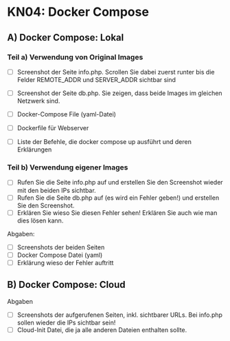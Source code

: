 # KN04: Docker Compose

## A) Docker Compose: Lokal
### Teil a) Verwendung von Original Images

- [ ] Screenshot der Seite info.php. Scrollen Sie dabei zuerst runter bis die Felder REMOTE_ADDR und SERVER_ADDR sichtbar sind


- [ ] Screenshot der Seite db.php. Sie zeigen, dass beide Images im gleichen Netzwerk sind.


- [ ] Docker-Compose File (yaml-Datei)


- [ ] Dockerfile für Webserver


- [ ] Liste der Befehle, die docker compose up ausführt und deren Erklärungen

### Teil b) Verwendung eigener Images

- [ ] Rufen Sie die Seite info.php auf und erstellen Sie den Screenshot wieder mit den beiden IPs sichtbar.
- [ ] Rufen Sie die Seite db.php auf (es wird ein Fehler geben!) und erstellen Sie den Screenshot.
- [ ] Erklären Sie wieso Sie diesen Fehler sehen! Erklären Sie auch wie man dies lösen kann.

Abgaben:

- [ ] Screenshots der beiden Seiten
- [ ] Docker Compose Datei (yaml)
- [ ] Erklärung wieso der Fehler auftritt

## B) Docker Compose: Cloud

Abgaben

- [ ] Screenshots der aufgerufenen Seiten, inkl. sichtbarer URLs. Bei info.php sollen wieder die IPs sichtbar sein!
- [ ] Cloud-Init Datei, die ja alle anderen Dateien enthalten sollte.